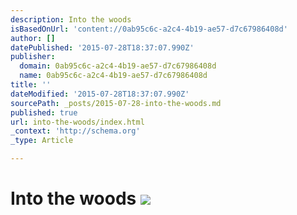 ```yaml
---
description: Into the woods
isBasedOnUrl: 'content://0ab95c6c-a2c4-4b19-ae57-d7c67986408d'
author: []
datePublished: '2015-07-28T18:37:07.990Z'
publisher:
  domain: 0ab95c6c-a2c4-4b19-ae57-d7c67986408d
  name: 0ab95c6c-a2c4-4b19-ae57-d7c67986408d
title: ''
dateModified: '2015-07-28T18:37:07.990Z'
sourcePath: _posts/2015-07-28-into-the-woods.md
published: true
url: into-the-woods/index.html
_context: 'http://schema.org'
_type: Article

---
```

# Into the woods ![](https://the-grid-user-content.s3-us-west-2.amazonaws.com/7a7eb377-cbe1-4bea-8d55-47438bd73a8b.png)